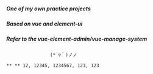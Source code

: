 ##### One of my own practice projects  
##### Based on vue and element-ui  
##### Refer to the vue-element-admin/vue-manage-system
                    (*´▽｀)ノノ

```
** ** 12, 12345, 1234567, 123, 123
```


